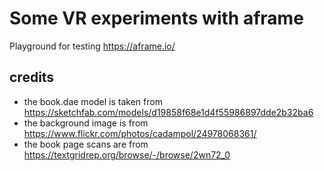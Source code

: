 # Some VR experiments with aframe

Playground for testing <https://aframe.io/>


## credits
* the book.dae model is taken from <https://sketchfab.com/models/d19858f68e1d4f55986897dde2b32ba6>
* the background image is from <https://www.flickr.com/photos/cadampol/24978068361/>
* the book page scans are from <https://textgridrep.org/browse/-/browse/2wn72_0>


